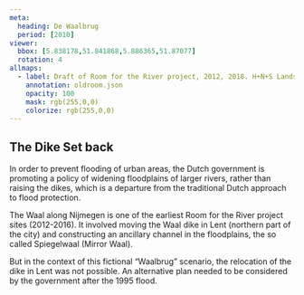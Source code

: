 ```yaml
---
meta:
  heading: De Waalbrug
  period: [2010]
viewer:
  bbox: [5.838178,51.841868,5.886365,51.87077]
  rotation: 4
allmaps:
  - label: Draft of Room for the River project, 2012, 2018. H+N+S Landschapsarchitecten.
    annotation: oldroom.json
    opacity: 100
    mask: rgb(255,0,0)
    colorize: rgb(255,0,0)
---
```


## The Dike Set back

In order to prevent flooding of urban areas, the Dutch government is promoting a policy of widening floodplains of larger rivers, rather than raising the dikes, which is a departure from the traditional Dutch approach to flood protection.

The Waal along Nijmegen is one of the earliest Room for the River project sites (2012-2016). It involved moving the Waal dike in Lent (northern part of the city) and constructing an ancillary channel in the floodplains, the so called Spiegelwaal (Mirror Waal).

But in the context of this fictional “Waalbrug” scenario, the relocation of the dike in Lent was not possible. An alternative plan needed to be considered by the government after the 1995 flood.
